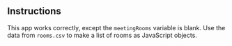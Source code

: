 ## Instructions

This app works correctly, except the `meetingRooms` variable is blank. Use the data from `rooms.csv` to make a list of rooms as JavaScript objects.
